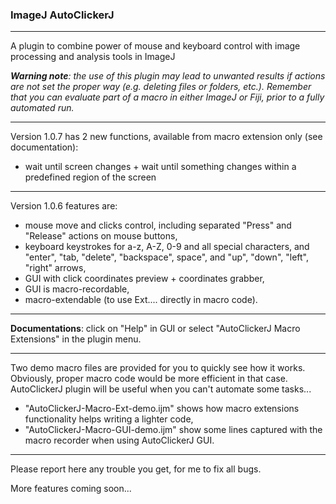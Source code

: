 ### **ImageJ AutoClickerJ**
-------------------------------------------
A plugin to combine power of mouse and keyboard control with image processing and analysis tools in ImageJ

*__Warning note__: the use of this plugin may lead to unwanted results if actions are not set the proper way (e.g. deleting files or folders, etc.).
Remember that you can evaluate part of a macro in either ImageJ or Fiji, prior to a fully automated run.*

-------------------------------------------
Version 1.0.7 has 2 new functions, available from macro extension only (see documentation):
- wait until screen changes + wait until something changes within a predefined region of the screen

---
Version 1.0.6 features are:
- mouse move and clicks control, including separated "Press" and "Release" actions on mouse buttons,
- keyboard keystrokes for a-z, A-Z, 0-9 and all special characters, and "enter", "tab, "delete", "backspace", space", and "up", "down", "left", "right" arrows,
- GUI with click coordinates preview + coordinates grabber,
- GUI is macro-recordable,
- macro-extendable (to use Ext.<Action>... directly in macro code).

-------------------------------------------
**Documentations**: click on "Help" in GUI or select "AutoClickerJ Macro Extensions" in the plugin menu. 


-------------------------------------------
Two demo macro files are provided for you to quickly see how it works. Obviously, proper macro code would be more efficient in that case. AutoClickerJ plugin will be useful when you can't automate some tasks...
- "AutoClickerJ-Macro-Ext-demo.ijm" shows how macro extensions functionality helps writing a lighter code,
- "AutoClickerJ-Macro-GUI-demo.ijm" show some lines captured with the macro recorder when using AutoClickerJ GUI.


-------------------------------------------
Please report here any trouble you get, for me to fix all bugs.

More features coming soon...

